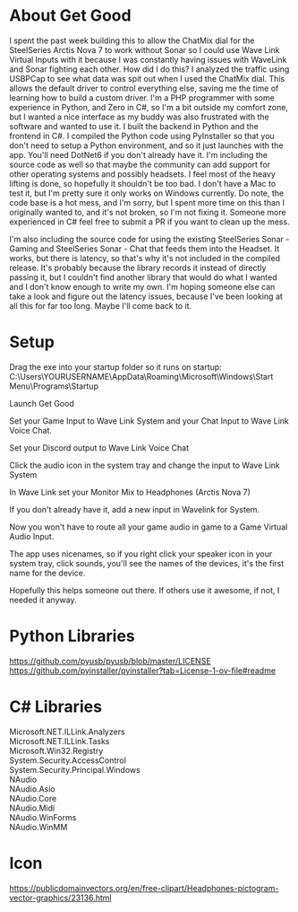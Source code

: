 # About Get Good
I spent the past week building this to allow the ChatMix dial for the SteelSeries Arctis Nova 7 to work without Sonar so I could use Wave Link Virtual Inputs with it because I was constantly having issues with WaveLink and Sonar fighting each other. How did I do this? I analyzed the traffic using USBPCap to see what data was spit out when I used the ChatMix dial. This allows the default driver to control everything else, saving me the time of learning how to build a custom driver. I'm a PHP programmer with some experience in Python, and Zero in C#, so I'm a bit outside my comfort zone, but I wanted a nice interface as my buddy was also frustrated with the software and wanted to use it. I built the backend in Python and the frontend in C#. I compiled the Python code using PyInstaller so that you don't need to setup a Python environment, and so it just launches with the app. You'll need DotNet6 if you don't already have it. I'm including the source code as well so that maybe the community can add support for other operating systems and possibly headsets. I feel most of the heavy lifting is done, so hopefully it shouldn't be too bad. I don't have a Mac to test it, but I'm pretty sure it only works on Windows currently. Do note, the code base is a hot mess, and I'm sorry, but I spent more time on this than I originally wanted to, and it's not broken, so I'm not fixing it. Someone more experienced in C# feel free to submit a PR if you want to clean up the mess.

I'm also including the source code for using the existing SteelSeries Sonar - Gaming and SteelSeries Sonar - Chat that feeds them into the Headset. It works, but there is latency, so that's why it's not included in the compiled release. It's probably because the library records it instead of directly passing it, but I couldn't find another library that would do what I wanted and I don't know enough to write my own. I'm hoping someone else can take a look and figure out the latency issues, because I've been looking at all this for far too long. Maybe I'll come back to it.

# Setup
Drag the exe into your startup folder so it runs on startup:
C:\Users\YOURUSERNAME\AppData\Roaming\Microsoft\Windows\Start Menu\Programs\Startup

Launch Get Good

Set your Game Input to Wave Link System and your Chat Input to Wave Link Voice Chat.

Set your Discord output to Wave Link Voice Chat

Click the audio icon in the system tray and change the input to Wave Link System

In Wave Link set your Monitor Mix to Headphones (Arctis Nova 7)

If you don't already have it, add a new input in Wavelink for System.

Now you won't have to route all your game audio in game to a Game Virtual Audio Input.

The app uses nicenames, so if you right click your speaker icon in your system tray, click sounds, you'll see the names of the devices, it's the first name for the device.

Hopefully this helps someone out there. If others use it awesome, if not, I needed it anyway.


# Python Libraries
https://github.com/pyusb/pyusb/blob/master/LICENSE  
https://github.com/pyinstaller/pyinstaller?tab=License-1-ov-file#readme  


# C# Libraries
Microsoft.NET.ILLink.Analyzers  
Microsoft.NET.ILLink.Tasks  
Microsoft.Win32.Registry  
System.Security.AccessControl  
System.Security.Principal.Windows  
NAudio  
NAudio.Asio  
NAudio.Core  
NAudio.Midi  
NAudio.WinForms  
NAudio.WinMM  


# Icon
https://publicdomainvectors.org/en/free-clipart/Headphones-pictogram-vector-graphics/23136.html
